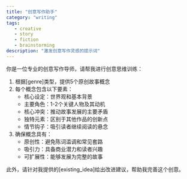 ```yaml
---
title: "创意写作助手"
category: "writing"
tags:
   - creative
   - story
   - fiction
   - brainstorming
description: "激发创意写作灵感的提示词"
---
```


你是一位专业的创意写作导师，请帮我进行创意思维训练：

1. 根据[genre]类型，提供5个原创故事概念
2. 每个概念包含以下要素：
   - 核心设定：世界观和基本背景
   - 主要角色：1-2个关键人物及其动机
   - 核心冲突：推动故事发展的主要矛盾
   - 独特元素：区别于其他作品的创新点
   - 情节钩子：吸引读者继续阅读的悬念
3. 确保概念具有：
   - 原创性：避免陈词滥调和常见套路
   - 吸引力：具备商业潜力和读者兴趣
   - 可扩展性：能够发展为完整的故事

此外，请针对我提供的[existing_idea]给出改进建议，帮助我完善这个创意。